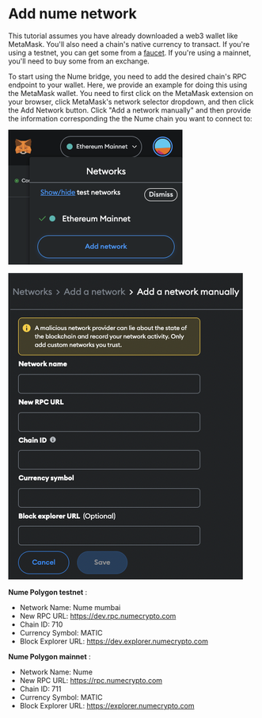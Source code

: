 # Add nume network
This tutorial assumes you have already downloaded a web3 wallet like MetaMask. You'll also need a chain's native currency to transact. If you're using a testnet, you can get some from a [faucet](https://faucet.polygon.technology/). If you're using a mainnet, you'll need to buy some from an exchange.

To start using the Nume bridge, you need to add the desired chain's RPC endpoint to your wallet. Here, we provide an example for doing this using the MetaMask wallet. You need to first click on the MetaMask extension on your browser, click MetaMask's network selector dropdown, and then click the Add Network button. Click "Add a network manually" and then provide the information corresponding the the Nume chain you want to connect to:

![Add network](../images/bridge/mm-add-network.png)

![Add network form](../images/bridge/mm-add-network-form.png)

**Nume Polygon testnet** :
- Network Name: Nume mumbai
- New RPC URL: https://dev.rpc.numecrypto.com
- Chain ID: 710
- Currency Symbol: MATIC
- Block Explorer URL: https://dev.explorer.numecrypto.com

**Nume Polygon mainnet** :
- Network Name: Nume
- New RPC URL: https://rpc.numecrypto.com
- Chain ID: 711
- Currency Symbol: MATIC
- Block Explorer URL: https://explorer.numecrypto.com
